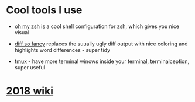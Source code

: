 # Cool tools I use
* [oh my zsh](https://github.com/robbyrussell/oh-my-zsh) is a cool shell configuration for zsh, which gives you nice visual 


* [diff so fancy](https://github.com/so-fancy/diff-so-fancy) replaces the suually ugly diff output with nice coloring and highlights word differences - super tidy
* [tmux](https://www.google.pl/search?q=install+tmux) - have more terminal winows inside your terminal, terminalception, super useful

# [2018 wiki](https://github.com/maciejjankowski/2018/wiki)
